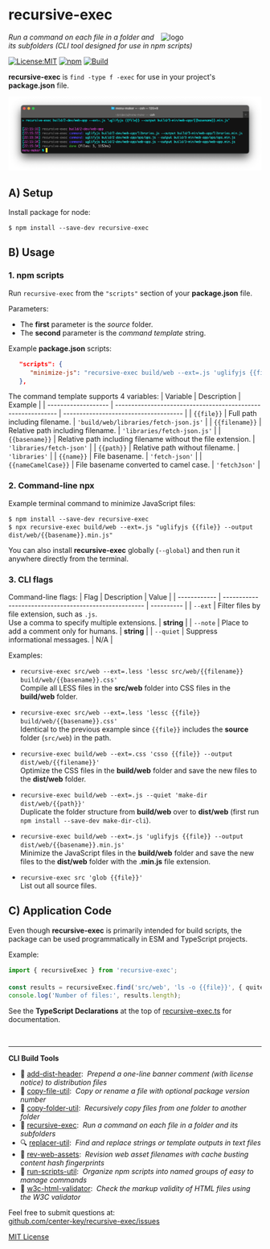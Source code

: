 # recursive-exec
<img src=https://centerkey.com/graphics/center-key-logo.svg align=right width=200 alt=logo>

_Run a command on each file in a folder and its subfolders (CLI tool designed for use in npm scripts)_

[![License:MIT](https://img.shields.io/badge/License-MIT-blue.svg)](https://github.com/center-key/recursive-exec/blob/main/LICENSE.txt)
[![npm](https://img.shields.io/npm/v/recursive-exec.svg)](https://www.npmjs.com/package/recursive-exec)
[![Build](https://github.com/center-key/recursive-exec/workflows/build/badge.svg)](https://github.com/center-key/recursive-exec/actions/workflows/run-spec-on-push.yaml)

**recursive-exec** is `find -type f -exec` for use in your project's **package.json** file.

<img src=https://raw.githubusercontent.com/center-key/recursive-exec/main/screenshot.png
width=800 alt=screenshot>

## A) Setup
Install package for node:
```shell
$ npm install --save-dev recursive-exec
```

## B) Usage
### 1. npm scripts
Run `recursive-exec` from the `"scripts"` section of your **package.json** file.

Parameters:
* The **first** parameter is the *source* folder.
* The **second** parameter is the *command template* string.

Example **package.json** scripts:
```json
   "scripts": {
      "minimize-js": "recursive-exec build/web --ext=.js 'uglifyjs {{file}} --output dist/web/{{basename}}.min.js'"
   },
```

The command template supports 4 variables:
| Variable            | Description                                                  | Example                               |
| ------------------- | ------------------------------------------------------------ | ------------------------------------- |
| `{{file}}`          | Full path including filename.                                | `'build/web/libraries/fetch-json.js'` |
| `{{filename}}`      | Relative path including filename.                            | `'libraries/fetch-json.js'`           |
| `{{basename}}`      | Relative path including filename without the file extension. | `'libraries/fetch-json'`              |
| `{{path}}`          | Relative path without filename.                              | `'libraries'`                         |
| `{{name}}`          | File basename.                                               | `'fetch-json'`                        |
| `{{nameCamelCase}}` | File basename converted to camel case.                       | `'fetchJson'`                         |

### 2. Command-line npx
Example terminal command to minimize JavaScript files:
```shell
$ npm install --save-dev recursive-exec
$ npx recursive-exec build/web --ext=.js "uglifyjs {{file}} --output dist/web/{{basename}}.min.js"
```
You can also install **recursive-exec** globally (`--global`) and then run it anywhere directly from the terminal.

### 3. CLI flags
Command-line flags:
| Flag         | Description                                           | Value      |
| ------------ | ----------------------------------------------------- | ---------- |
| `--ext`      | Filter files by file extension, such as `.js`.<br>Use a comma to specify multiple extensions. | **string** |
| `--note`     | Place to add a comment only for humans.               | **string** |
| `--quiet`    | Suppress informational messages.                      | N/A        |

Examples:
   - `recursive-exec src/web --ext=.less 'lessc src/web/{{filename}} build/web/{{basename}}.css'`<br>
   Compile all LESS files in the **src/web** folder into CSS files in the **build/web** folder.

   - `recursive-exec src/web --ext=.less 'lessc {{file}} build/web/{{basename}}.css'`<br>
   Identical to the previous example since `{{file}}` includes the **source** folder (`src/web`) in the path.

   - `recursive-exec build/web --ext=.css 'csso {{file}} --output dist/web/{{filename}}'`<br>
   Optimize the CSS files in the **build/web** folder and save the new files to the **dist/web** folder.

   - `recursive-exec build/web --ext=.js --quiet 'make-dir dist/web/{{path}}'`<br>
   Duplicate the folder structure from **build/web** over to **dist/web** (first run `npm install --save-dev make-dir-cli`).

   - `recursive-exec build/web --ext=.js 'uglifyjs {{file}} --output dist/web/{{basename}}.min.js'`<br>
   Minimize the JavaScript files in the **build/web** folder and save the new files to the **dist/web** folder with the **.min.js** file extension.

   - `recursive-exec src 'glob {{file}}'`<br>
   List out all source files.

## C) Application Code
Even though **recursive-exec** is primarily intended for build scripts, the package can be used programmatically in ESM and TypeScript projects.

Example:
``` typescript
import { recursiveExec } from 'recursive-exec';

const results = recursiveExec.find('src/web', 'ls -o {{file}}', { quite: true });
console.log('Number of files:', results.length);
```

See the **TypeScript Declarations** at the top of [recursive-exec.ts](recursive-exec.ts) for documentation.

<br>

---
**CLI Build Tools**
   - 🎋 [add-dist-header](https://github.com/center-key/add-dist-header):&nbsp; _Prepend a one-line banner comment (with license notice) to distribution files_
   - 📄 [copy-file-util](https://github.com/center-key/copy-file-util):&nbsp; _Copy or rename a file with optional package version number_
   - 📂 [copy-folder-util](https://github.com/center-key/copy-folder-util):&nbsp; _Recursively copy files from one folder to another folder_
   - 🪺 [recursive-exec](https://github.com/center-key/recursive-exec):&nbsp; _Run a command on each file in a folder and its subfolders_
   - 🔍 [replacer-util](https://github.com/center-key/replacer-util):&nbsp; _Find and replace strings or template outputs in text files_
   - 🔢 [rev-web-assets](https://github.com/center-key/rev-web-assets):&nbsp; _Revision web asset filenames with cache busting content hash fingerprints_
   - 🚆 [run-scripts-util](https://github.com/center-key/run-scripts-util):&nbsp; _Organize npm scripts into named groups of easy to manage commands_
   - 🚦 [w3c-html-validator](https://github.com/center-key/w3c-html-validator):&nbsp; _Check the markup validity of HTML files using the W3C validator_

Feel free to submit questions at:<br>
[github.com/center-key/recursive-exec/issues](https://github.com/center-key/recursive-exec/issues)

[MIT License](LICENSE.txt)
